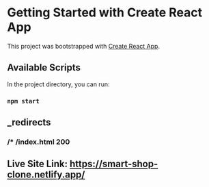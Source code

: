 # Getting Started with Create React App

This project was bootstrapped with [Create React App](https://github.com/facebook/create-react-app).

## Available Scripts

In the project directory, you can run:

### `npm start`

## \_redirects

### /\* /index.html 200

## Live Site Link: https://smart-shop-clone.netlify.app/

